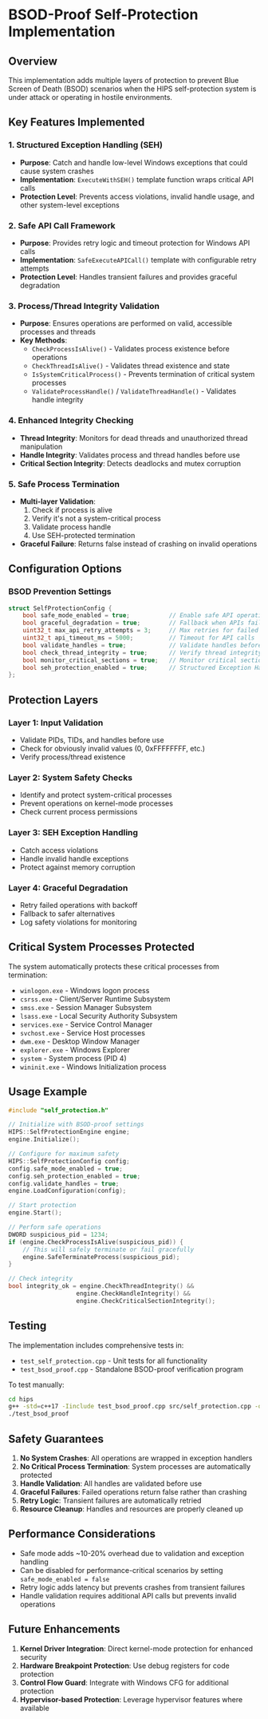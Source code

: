 # BSOD-Proof Self-Protection Implementation

## Overview

This implementation adds multiple layers of protection to prevent Blue Screen of Death (BSOD) scenarios when the HIPS self-protection system is under attack or operating in hostile environments.

## Key Features Implemented

### 1. Structured Exception Handling (SEH)
- **Purpose**: Catch and handle low-level Windows exceptions that could cause system crashes
- **Implementation**: `ExecuteWithSEH()` template function wraps critical API calls
- **Protection Level**: Prevents access violations, invalid handle usage, and other system-level exceptions

### 2. Safe API Call Framework
- **Purpose**: Provides retry logic and timeout protection for Windows API calls
- **Implementation**: `SafeExecuteAPICall()` template with configurable retry attempts
- **Protection Level**: Handles transient failures and provides graceful degradation

### 3. Process/Thread Integrity Validation
- **Purpose**: Ensures operations are performed on valid, accessible processes and threads
- **Key Methods**:
  - `CheckProcessIsAlive()` - Validates process existence before operations
  - `CheckThreadIsAlive()` - Validates thread existence and state
  - `IsSystemCriticalProcess()` - Prevents termination of critical system processes
  - `ValidateProcessHandle()` / `ValidateThreadHandle()` - Validates handle integrity

### 4. Enhanced Integrity Checking
- **Thread Integrity**: Monitors for dead threads and unauthorized thread manipulation
- **Handle Integrity**: Validates process and thread handles before use
- **Critical Section Integrity**: Detects deadlocks and mutex corruption

### 5. Safe Process Termination
- **Multi-layer Validation**: 
  1. Check if process is alive
  2. Verify it's not a system-critical process
  3. Validate process handle
  4. Use SEH-protected termination
- **Graceful Failure**: Returns false instead of crashing on invalid operations

## Configuration Options

### BSOD Prevention Settings
```cpp
struct SelfProtectionConfig {
    bool safe_mode_enabled = true;           // Enable safe API operation mode
    bool graceful_degradation = true;        // Fallback when APIs fail
    uint32_t max_api_retry_attempts = 3;     // Max retries for failed API calls
    uint32_t api_timeout_ms = 5000;          // Timeout for API calls
    bool validate_handles = true;            // Validate handles before use
    bool check_thread_integrity = true;      // Verify thread integrity
    bool monitor_critical_sections = true;   // Monitor critical section violations
    bool seh_protection_enabled = true;      // Structured Exception Handling
};
```

## Protection Layers

### Layer 1: Input Validation
- Validate PIDs, TIDs, and handles before use
- Check for obviously invalid values (0, 0xFFFFFFFF, etc.)
- Verify process/thread existence

### Layer 2: System Safety Checks  
- Identify and protect system-critical processes
- Prevent operations on kernel-mode processes
- Check current process permissions

### Layer 3: SEH Exception Handling
- Catch access violations
- Handle invalid handle exceptions
- Protect against memory corruption

### Layer 4: Graceful Degradation
- Retry failed operations with backoff
- Fallback to safer alternatives
- Log safety violations for monitoring

## Critical System Processes Protected

The system automatically protects these critical processes from termination:
- `winlogon.exe` - Windows logon process
- `csrss.exe` - Client/Server Runtime Subsystem
- `smss.exe` - Session Manager Subsystem
- `lsass.exe` - Local Security Authority Subsystem
- `services.exe` - Service Control Manager
- `svchost.exe` - Service Host processes
- `dwm.exe` - Desktop Window Manager
- `explorer.exe` - Windows Explorer
- `system` - System process (PID 4)
- `wininit.exe` - Windows Initialization process

## Usage Example

```cpp
#include "self_protection.h"

// Initialize with BSOD-proof settings
HIPS::SelfProtectionEngine engine;
engine.Initialize();

// Configure for maximum safety
HIPS::SelfProtectionConfig config;
config.safe_mode_enabled = true;
config.seh_protection_enabled = true;
config.validate_handles = true;
engine.LoadConfiguration(config);

// Start protection
engine.Start();

// Perform safe operations
DWORD suspicious_pid = 1234;
if (engine.CheckProcessIsAlive(suspicious_pid)) {
    // This will safely terminate or fail gracefully
    engine.SafeTerminateProcess(suspicious_pid);
}

// Check integrity
bool integrity_ok = engine.CheckThreadIntegrity() &&
                   engine.CheckHandleIntegrity() &&
                   engine.CheckCriticalSectionIntegrity();
```

## Testing

The implementation includes comprehensive tests in:
- `test_self_protection.cpp` - Unit tests for all functionality
- `test_bsod_proof.cpp` - Standalone BSOD-proof verification program

To test manually:
```bash
cd hips
g++ -std=c++17 -Iinclude test_bsod_proof.cpp src/self_protection.cpp -o test_bsod_proof
./test_bsod_proof
```

## Safety Guarantees

1. **No System Crashes**: All operations are wrapped in exception handlers
2. **No Critical Process Termination**: System processes are automatically protected
3. **Handle Validation**: All handles are validated before use
4. **Graceful Failures**: Failed operations return false rather than crashing
5. **Retry Logic**: Transient failures are automatically retried
6. **Resource Cleanup**: Handles and resources are properly cleaned up

## Performance Considerations

- Safe mode adds ~10-20% overhead due to validation and exception handling
- Can be disabled for performance-critical scenarios by setting `safe_mode_enabled = false`
- Retry logic adds latency but prevents crashes from transient failures
- Handle validation requires additional API calls but prevents invalid operations

## Future Enhancements

1. **Kernel Driver Integration**: Direct kernel-mode protection for enhanced security
2. **Hardware Breakpoint Protection**: Use debug registers for code protection
3. **Control Flow Guard**: Integrate with Windows CFG for additional protection
4. **Hypervisor-based Protection**: Leverage hypervisor features where available